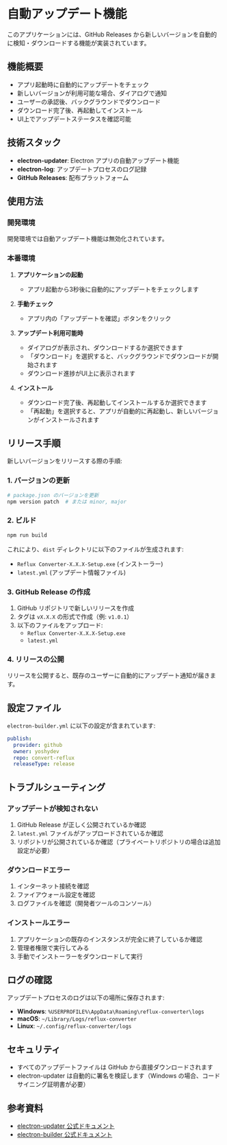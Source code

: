 # 自動アップデート機能

このアプリケーションには、GitHub Releases から新しいバージョンを自動的に検知・ダウンロードする機能が実装されています。

## 機能概要

- アプリ起動時に自動的にアップデートをチェック
- 新しいバージョンが利用可能な場合、ダイアログで通知
- ユーザーの承認後、バックグラウンドでダウンロード
- ダウンロード完了後、再起動してインストール
- UI上でアップデートステータスを確認可能

## 技術スタック

- **electron-updater**: Electron アプリの自動アップデート機能
- **electron-log**: アップデートプロセスのログ記録
- **GitHub Releases**: 配布プラットフォーム

## 使用方法

### 開発環境

開発環境では自動アップデート機能は無効化されています。

### 本番環境

1. **アプリケーションの起動**
   - アプリ起動から3秒後に自動的にアップデートをチェックします

2. **手動チェック**
   - アプリ内の「アップデートを確認」ボタンをクリック

3. **アップデート利用可能時**
   - ダイアログが表示され、ダウンロードするか選択できます
   - 「ダウンロード」を選択すると、バックグラウンドでダウンロードが開始されます
   - ダウンロード進捗がUI上に表示されます

4. **インストール**
   - ダウンロード完了後、再起動してインストールするか選択できます
   - 「再起動」を選択すると、アプリが自動的に再起動し、新しいバージョンがインストールされます

## リリース手順

新しいバージョンをリリースする際の手順:

### 1. バージョンの更新

```bash
# package.json のバージョンを更新
npm version patch  # または minor, major
```

### 2. ビルド

```bash
npm run build
```

これにより、`dist` ディレクトリに以下のファイルが生成されます:
- `Reflux Converter-X.X.X-Setup.exe` (インストーラー)
- `latest.yml` (アップデート情報ファイル)

### 3. GitHub Release の作成

1. GitHub リポジトリで新しいリリースを作成
2. タグは `vX.X.X` の形式で作成（例: `v1.0.1`）
3. 以下のファイルをアップロード:
   - `Reflux Converter-X.X.X-Setup.exe`
   - `latest.yml`

### 4. リリースの公開

リリースを公開すると、既存のユーザーに自動的にアップデート通知が届きます。

## 設定ファイル

`electron-builder.yml` に以下の設定が含まれています:

```yaml
publish:
  provider: github
  owner: yoshydev
  repo: convert-reflux
  releaseType: release
```

## トラブルシューティング

### アップデートが検知されない

1. GitHub Release が正しく公開されているか確認
2. `latest.yml` ファイルがアップロードされているか確認
3. リポジトリが公開されているか確認（プライベートリポジトリの場合は追加設定が必要）

### ダウンロードエラー

1. インターネット接続を確認
2. ファイアウォール設定を確認
3. ログファイルを確認（開発者ツールのコンソール）

### インストールエラー

1. アプリケーションの既存のインスタンスが完全に終了しているか確認
2. 管理者権限で実行してみる
3. 手動でインストーラーをダウンロードして実行

## ログの確認

アップデートプロセスのログは以下の場所に保存されます:

- **Windows**: `%USERPROFILE%\AppData\Roaming\reflux-converter\logs`
- **macOS**: `~/Library/Logs/reflux-converter`
- **Linux**: `~/.config/reflux-converter/logs`

## セキュリティ

- すべてのアップデートファイルは GitHub から直接ダウンロードされます
- electron-updater は自動的に署名を検証します（Windows の場合、コードサイニング証明書が必要）

## 参考資料

- [electron-updater 公式ドキュメント](https://www.electron.build/auto-update)
- [electron-builder 公式ドキュメント](https://www.electron.build/)
